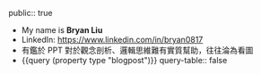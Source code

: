 public:: true

- My name is **Bryan Liu**
- LinkedIn: https://www.linkedin.com/in/bryan0817
- 有鑑於 PPT 對於觀念剖析、邏輯思維難有實質幫助，往往淪為看圖
- {{query (property type "blogpost")}}
  query-table:: false